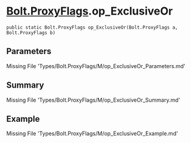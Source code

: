 # [Bolt.ProxyFlags](Types/Bolt.ProxyFlags.md).op_ExclusiveOr
`public static Bolt.ProxyFlags op_ExclusiveOr(Bolt.ProxyFlags a, Bolt.ProxyFlags b)`
## Parameters
Missing File 'Types/Bolt.ProxyFlags/M/op_ExclusiveOr_Parameters.md'
## Summary
Missing File 'Types/Bolt.ProxyFlags/M/op_ExclusiveOr_Summary.md'
## Example
Missing File 'Types/Bolt.ProxyFlags/M/op_ExclusiveOr_Example.md'
